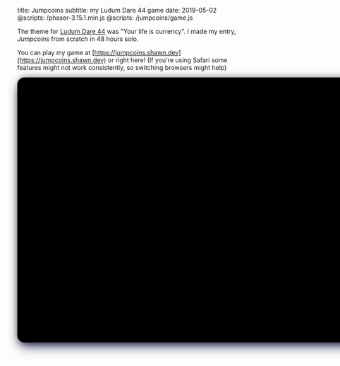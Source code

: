 title: Jumpcoins
subtitle: my Ludum Dare 44 game
date: 2019-05-02
@scripts: /phaser-3.15.1.min.js
@scripts: /jumpcoins/game.js

The theme for [Ludum Dare 44](https://ldjam.com/events/ludum-dare/44/jumpcoins) was "Your life is currency". I made my entry, <i>Jumpcoins</i> from scratch in 48 hours solo.

You can play my game at [https://jumpcoins.shawn.dev](https://jumpcoins.shawn.dev)<span class="laptop-only"> or right here</span>! <span class="safari-only">(If you're using Safari some features might not work consistently, so switching browsers might help)</span>

<div class="laptop-only" id="kickoff" style="position: relative; margin-bottom: 2em; width: 800px; height: 600px; -webkit-box-shadow: 0 13px 27px -5px rgba(50, 50, 93, 0.9), 0 8px 16px -8px rgba(0, 0, 0, 0.95), 0 -6px 16px -6px rgba(0, 0, 0, 0.5); box-shadow: 0 13px 27px -5px rgba(50, 50, 93, 0.9), 0 8px 16px -8px rgba(0, 0, 0, 0.95), 0 -6px 16px -6px rgba(0, 0, 0, 0.5); border-radius: 16px; background-color: #000000; background-image: url('/jumpcoins/assets/cover.png'); margin-left: auto; margin-right: auto; background-size: 800px 600px; background-repeat: no-repeat; cursor: pointer;" onClick="document.getElementById('kickoff').style.display = 'none'; document.getElementById('engine').style.display = 'block'; startGame(); document.querySelector('#engine canvas').style.borderRadius = '16px'">
</div>

<div class="laptop-only" id="engine" style="display: none; overflow: hidden; width: 800px; height: 600px; margin-left: auto; margin-right: auto; margin-bottom: 2em; -webkit-box-shadow: 0 13px 27px -5px rgba(50, 50, 93, 0.9), 0 8px 16px -8px rgba(0, 0, 0, 0.95), 0 -6px 16px -6px rgba(0, 0, 0, 0.5); box-shadow: 0 13px 27px -5px rgba(50, 50, 93, 0.9), 0 8px 16px -8px rgba(0, 0, 0, 0.95), 0 -6px 16px -6px rgba(0, 0, 0, 0.5); border-radius: 16px">
</div>

<br />

